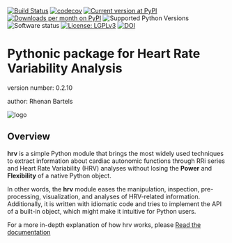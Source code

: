 [![Build Status](https://travis-ci.org/rhenanbartels/hrv.svg?branch=develop)](https://travis-ci.org/rhenanbartels/hrv)
[![codecov](https://codecov.io/gh/rhenanbartels/hrv/branch/develop/graph/badge.svg)](https://codecov.io/gh/rhenanbartels/hrv)
[![Current version at PyPI](https://img.shields.io/pypi/v/hrv.svg)](https://pypi.python.org/pypi/hrv)
[![Downloads per month on PyPI](https://img.shields.io/pypi/dm/hrv.svg)](https://pypi.python.org/pypi/hrv)
![Supported Python Versions](https://img.shields.io/pypi/pyversions/hrv.svg)
![Software status](https://img.shields.io/pypi/status/rows.svg)
[![License: LGPLv3](https://img.shields.io/pypi/l/hrv.svg)](https://github.com/rhenanbartels/hrv/blob/develop/LICENSE.md)
[![DOI](https://zenodo.org/badge/DOI/10.5281/zenodo.3960216.svg)](https://doi.org/10.5281/zenodo.3960216)


Pythonic package for Heart Rate Variability Analysis
===============================

version number: 0.2.10

author: Rhenan Bartels


![logo](https://raw.githubusercontent.com/rhenanbartels/hrv/develop/docs/logo-small.png)

Overview
--------

**hrv** is a simple Python module that brings the most widely used
techniques to extract information about cardiac autonomic functions through RRi series and Heart Rate Variability (HRV) analyses without losing the **Power** and **Flexibility**
of a native Python object.

In other words, the **hrv** module eases the manipulation, inspection, pre-processing, visualization, and analyses of HRV-related information. Additionally, it is written with idiomatic code and tries to implement the API of a built-in object, which might make it intuitive for Python users.


For a more in-depth explanation of how hrv works, please [Read the documentation](https://hrv.readthedocs.io/en/latest/)
